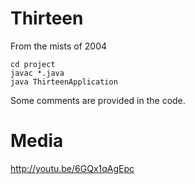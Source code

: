 # Thirteen

From the mists of 2004

    cd project
    javac *.java
    java ThirteenApplication

Some comments are provided in the code.

# Media

http://youtu.be/6GQx1qAgEpc


